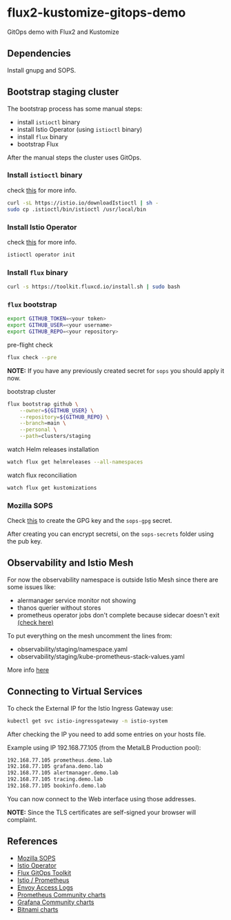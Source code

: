 # flux2-kustomize-gitops-demo

GitOps demo with Flux2 and Kustomize

## Dependencies

Install gnupg and SOPS.

## Bootstrap staging cluster

The bootstrap process has some manual steps:

* install `istioctl` binary
* install Istio Operator (using `istioctl` binary)
* install `flux` binary
* bootstrap Flux

After the manual steps the cluster uses GitOps.

### Install `istioctl` binary

check [this](https://istio.io/latest/docs/ops/diagnostic-tools/istioctl/) for more info.

```bash
curl -sL https://istio.io/downloadIstioctl | sh -
sudo cp .istioctl/bin/istioctl /usr/local/bin
```

### Install Istio Operator

check [this](https://istio.io/latest/docs/setup/install/operator/) for more info.

```bash
istioctl operator init
```

### Install `flux` binary

```bash
curl -s https://toolkit.fluxcd.io/install.sh | sudo bash
```

### `flux` bootstrap

```bash
export GITHUB_TOKEN=<your token>
export GITHUB_USER=<your username>
export GITHUB_REPO=<your repository>
```

pre-flight check

```bash
flux check --pre
```

**NOTE:** If you have any previously created secret for `sops` you should apply it now.

bootstrap cluster

```bash
flux bootstrap github \
    --owner=${GITHUB_USER} \
    --repository=${GITHUB_REPO} \
    --branch=main \
    --personal \
    --path=clusters/staging
```

watch Helm releases installation

```bash
watch flux get helmreleases --all-namespaces
```

watch flux reconciliation

```bash
watch flux get kustomizations
```

### Mozilla SOPS

Check [this](https://toolkit.fluxcd.io/guides/mozilla-sops/) to create the GPG key and the `sops-gpg` secret.

After creating you can encrypt secretsi, on the `sops-secrets` folder using the pub key.

## Observability and Istio Mesh

For now the observability namespace is outside Istio Mesh since there are some
issues like:

* alermanager service monitor not showing
* thanos querier without stores
* prometheus operator jobs don't complete because sidecar doesn't exit [(check here)](https://medium.com/redbox-techblog/handling-istio-sidecars-in-kubernetes-jobs-c392661c4af7)

To put everything on the mesh uncomment the lines from:

* observability/staging/namespace.yaml
* observability/staging/kube-prometheus-stack-values.yaml

More info [here](https://istio.io/latest/docs/ops/integrations/prometheus/)

## Connecting to Virtual Services

To check the External IP for the Istio Ingress Gateway use:

```bash
kubectl get svc istio-ingressgateway -n istio-system
```

After checking the IP you need to add some entries on your hosts file.

Example using IP 192.168.77.105 (from the MetalLB Production pool):

```bash
192.168.77.105 prometheus.demo.lab
192.168.77.105 grafana.demo.lab
192.168.77.105 alertmanager.demo.lab
192.168.77.105 tracing.demo.lab
192.168.77.105 bookinfo.demo.lab
```

You can now connect to the Web interface using those addresses.

**NOTE:** Since the TLS certificates are self-signed your browser will complaint.

## References

* [Mozilla SOPS](https://toolkit.fluxcd.io/guides/mozilla-sops/#gitops-workflow)
* [Istio Operator](https://istio.io/latest/docs/setup/install/operator/)
* [Flux GitOps Toolkit](https://toolkit.fluxcd.io/)
* [Istio / Prometheus](https://istio.io/latest/docs/ops/integrations/prometheus/)
* [Envoy Access Logs](https://istio.io/latest/docs/tasks/observability/logs/access-log/)
* [Prometheus Community charts](https://github.com/prometheus-community/helm-charts)
* [Grafana Community charts](https://github.com/grafana/helm-charts)
* [Bitnami charts](https://github.com/bitnami/charts)

